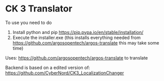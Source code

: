 # CK 3 Translator
To use you need to do
1. Install python and pip https://pip.pypa.io/en/stable/installation/
2. Execute the installer.exe (this installs everything needed from https://github.com/argosopentech/argos-translate this may take some time)


 
Uses: https://github.com/argosopentech/argos-translate to translate

Backend is based on a edited version of: https://github.com/CyberNord/CK3_LocalizationChanger
